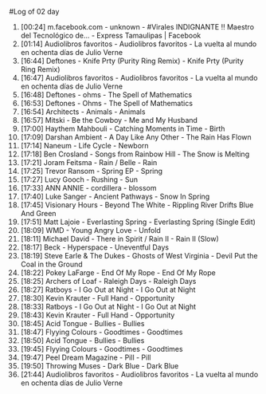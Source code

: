 #Log of 02 day

1. [00:24] m.facebook.com - unknown - #Virales INDIGNANTE ‼ Maestro del Tecnológico de... - Express Tamaulipas | Facebook
1. [01:14] Audiolibros favoritos - Audiolibros favoritos - La vuelta al mundo en ochenta días de Julio Verne
1. [16:44] Deftones - Knife Prty (Purity Ring Remix) - Knife Prty (Purity Ring Remix)
1. [16:47] Audiolibros favoritos - Audiolibros favoritos - La vuelta al mundo en ochenta días de Julio Verne
1. [16:48] Deftones - ohms - The Spell of Mathematics
1. [16:53] Deftones - Ohms - The Spell of Mathematics
1. [16:54] Architects - Animals - Animals
1. [16:57] Mitski - Be the Cowboy - Me and My Husband
1. [17:00] Haythem Mahbouli - Catching Moments in Time - Birth
1. [17:09] Darshan Ambient - A Day Like Any Other - The Rain Has Flown
1. [17:14] Naneum - Life Cycle - Newborn
1. [17:18] Ben Crosland - Songs from Rainbow Hill - The Snow is Melting
1. [17:21] Joram Feitsma - Rain / Belle - Rain
1. [17:25] Trevor Ransom - Spring EP - Spring
1. [17:27] Lucy Gooch - Rushing - Sun
1. [17:33] ANN ANNIE - cordillera - blossom
1. [17:40] Luke Sanger - Ancient Pathways - Snow In Spring
1. [17:45] Visionary Hours - Beyond The White - Rippling River Drifts Blue And Green
1. [17:51] Matt Lajoie - Everlasting Spring - Everlasting Spring (Single Edit)
1. [18:09] WMD - Young Angry Love - Unfold
1. [18:11] Michael David - There in Spirit / Rain II - Rain II (Slow)
1. [18:17] Beck - Hyperspace - Uneventful Days
1. [18:19] Steve Earle & The Dukes - Ghosts of West Virginia - Devil Put the Coal in the Ground
1. [18:22] Pokey LaFarge - End Of My Rope - End Of My Rope
1. [18:25] Archers of Loaf - Raleigh Days - Raleigh Days
1. [18:27] Ratboys - I Go Out at Night - I Go Out at Night
1. [18:30] Kevin Krauter - Full Hand - Opportunity
1. [18:33] Ratboys - I Go Out at Night - I Go Out at Night
1. [18:43] Kevin Krauter - Full Hand - Opportunity
1. [18:45] Acid Tongue - Bullies - Bullies
1. [18:47] Flyying Colours - Goodtimes - Goodtimes
1. [18:50] Acid Tongue - Bullies - Bullies
1. [19:45] Flyying Colours - Goodtimes - Goodtimes
1. [19:47] Peel Dream Magazine - Pill - Pill
1. [19:50] Throwing Muses - Dark Blue - Dark Blue
1. [21:44] Audiolibros favoritos - Audiolibros favoritos - La vuelta al mundo en ochenta días de Julio Verne
